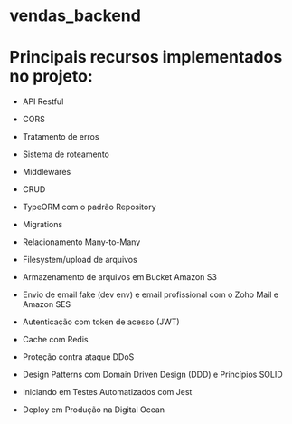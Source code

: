 # vendas_backend

# Principais recursos implementados no projeto:

- API Restful

- CORS

- Tratamento de erros

- Sistema de roteamento

- Middlewares

- CRUD

- TypeORM com o padrão Repository

- Migrations

- Relacionamento Many-to-Many

- Filesystem/upload de arquivos

- Armazenamento de arquivos em Bucket Amazon S3

- Envio de email fake (dev env) e email profissional com o Zoho Mail e Amazon SES

- Autenticação com token de acesso (JWT)

- Cache com Redis

- Proteção contra ataque DDoS

- Design Patterns com Domain Driven Design (DDD) e Princípios SOLID

- Iniciando em Testes Automatizados com Jest

- Deploy em Produção na Digital Ocean

